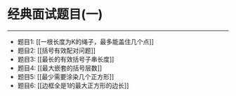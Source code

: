 # 经典面试题目(一)

---


- 题目1: [[一根长度为K的绳子，最多能盖住几个点]]
- 题目2: [[括号有效配对问题]]
- 题目3: [[最长的有效括号子串长度]]
- 题目4: [[最大嵌套的括号层数]]
- 题目5: [[最少需要涂染几个正方形]]
- 题目6: [[边框全是1的最大正方形的边长]]

